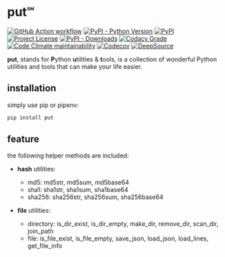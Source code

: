 # put℠

[![GitHub Action workflow](https://github.com/an63/put/workflows/build/badge.svg)](https://github.com/an63/put/actions?workflow=build)
[![PyPI - Python Version](https://img.shields.io/pypi/pyversions/put?style=flat-square)](https://pypi.org/project/put/)
[![PyPI](https://img.shields.io/pypi/v/put?style=flat-square)](https://pypi.org/project/put/)
[![Project License](https://img.shields.io/pypi/l/put?style=flat-square)](https://github.com/an63/put/blob/master/LICENSE)
[![PyPI - Downloads](https://img.shields.io/pypi/dw/put?style=flat-square)](https://pepy.tech/project/put)
[![Codacy Grade](https://img.shields.io/codacy/grade/f1c04ec78a4b45a4b8d95d89c94ba24e?style=flat-square)](https://www.codacy.com/manual/an9an63/put)
[![Code Climate maintainability](https://img.shields.io/codeclimate/maintainability-percentage/an63/put?style=flat-square)](https://codeclimate.com/github/an63/put)
[![Codecov](https://img.shields.io/codecov/c/gh/an63/put?style=flat-square)](https://codecov.io/gh/an63/put)
[![DeepSource](https://static.deepsource.io/deepsource-badge-light.svg)](https://deepsource.io/gh/an63/put/?ref=repository-badge)

**put**, stands for **P**ython **u**tilities & **t**ools, is a collection of wonderful Python utilities and tools that can make your life easier.

## installation

simply use pip or pipenv:

```bash
pip install put
```

## feature

the following helper methods are included:

-   **hash** utilities:
    -   md5: md5str, md5sum, md5base64
    -   sha1: sha1str, sha1sum, sha1base64
    -   sha256: sha256str, sha256sum, sha256base64

-   **file** utilities:
    -   directory: is_dir_exist, is_dir_empty, make_dir, remove_dir, scan_dir, join_path
    -   file: is_file_exist, is_file_empty, save_json, load_json, load_lines, get_file_info
